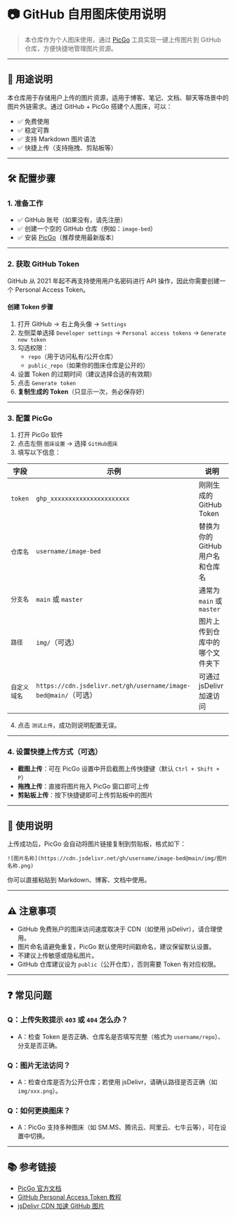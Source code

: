 # 📷 GitHub 自用图床使用说明

> 本仓库作为个人图床使用，通过 [PicGo](https://github.com/Molunerfinn/PicGo) 工具实现一键上传图片到 GitHub 仓库，方便快捷地管理图片资源。

---

## 📌 用途说明

本仓库用于存储用户上传的图片资源，适用于博客、笔记、文档、聊天等场景中的图片外链需求。通过 GitHub + PicGo 搭建个人图床，可以：

- ✅ 免费使用
- ✅ 稳定可靠
- ✅ 支持 Markdown 图片语法
- ✅ 快捷上传（支持拖拽、剪贴板等）

---

## 🛠️ 配置步骤

### 1. 准备工作

- ✅ GitHub 账号（如果没有，请先注册）
- ✅ 创建一个空的 GitHub 仓库（例如：`image-bed`）
- ✅ 安装 [PicGo](https://github.com/Molunerfinn/PicGo/releases)（推荐使用最新版本）

---

### 2. 获取 GitHub Token

GitHub 从 2021 年起不再支持使用用户名密码进行 API 操作，因此你需要创建一个 Personal Access Token。

#### 创建 Token 步骤

1. 打开 GitHub → 右上角头像 → `Settings`
2. 左侧菜单选择 `Developer settings` → `Personal access tokens` → `Generate new token`
3. 勾选权限：
   - `repo`（用于访问私有/公开仓库）
   - `public_repo`（如果你的图床仓库是公开的）
4. 设置 Token 的过期时间（建议选择合适的有效期）
5. 点击 `Generate token`
6. **复制生成的 Token**（只显示一次，务必保存好）

---

### 3. 配置 PicGo

1. 打开 PicGo 软件
2. 点击左侧 `图床设置` → 选择 `GitHub图床`
3. 填写以下信息：

| 字段 | 示例 | 说明 |
|------|------|------|
| `token` | `ghp_xxxxxxxxxxxxxxxxxxxxxx` | 刚刚生成的 GitHub Token |
| `仓库名` | `username/image-bed` | 替换为你的 GitHub 用户名和仓库名 |
| `分支名` | `main` 或 `master` | 通常为 `main` 或 `master` |
| `路径` | `img/`（可选） | 图片上传到仓库中的哪个文件夹下 |
| `自定义域名` | `https://cdn.jsdelivr.net/gh/username/image-bed@main/`（可选） | 可通过 jsDelivr 加速访问 |

4. 点击 `测试上传`，成功则说明配置无误。

---

### 4. 设置快捷上传方式（可选）

- **截图上传**：可在 PicGo 设置中开启截图上传快捷键（默认 `Ctrl + Shift + P`）
- **拖拽上传**：直接将图片拖入 PicGo 窗口即可上传
- **剪贴板上传**：按下快捷键即可上传剪贴板中的图片

---

## 📎 使用说明

上传成功后，PicGo 会自动将图片链接复制到剪贴板，格式如下：

```
![图片名称](https://cdn.jsdelivr.net/gh/username/image-bed@main/img/图片名称.png)
```

你可以直接粘贴到 Markdown、博客、文档中使用。

---

## ⚠️ 注意事项

- GitHub 免费账户的图床访问速度取决于 CDN（如使用 jsDelivr），请合理使用。
- 图片命名请避免重复，PicGo 默认使用时间戳命名，建议保留默认设置。
- 不建议上传敏感或隐私图片。
- GitHub 仓库建议设为 `public`（公开仓库），否则需要 Token 有对应权限。

---

## ❓ 常见问题

### Q：上传失败提示 `403` 或 `404` 怎么办？

- A：检查 Token 是否正确、仓库名是否填写完整（格式为 `username/repo`）、分支是否正确。

### Q：图片无法访问？

- A：检查仓库是否为公开仓库；若使用 jsDelivr，请确认路径是否正确（如 `img/xxx.png`）。

### Q：如何更换图床？

- A：PicGo 支持多种图床（如 SM.MS、腾讯云、阿里云、七牛云等），可在设置中切换。

---

## 📚 参考链接

- [PicGo 官方文档](https://picgo.github.io/PicGo-Doc/)
- [GitHub Personal Access Token 教程](https://docs.github.com/en/authentication/keeping-your-account-and-data-secure/creating-a-personal-access-token)
- [jsDelivr CDN 加速 GitHub 图片](https://www.jsdelivr.com/github)
